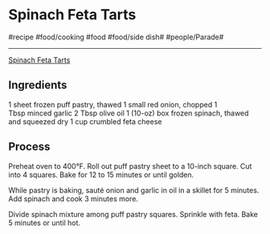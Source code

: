 # Spinach Feta Tarts
#recipe #food/cooking #food #food/side dish# #people/Parade#
- - - -
[Spinach Feta Tarts](https://parade.com/30289/dash/spinach-feta-tarts/)

## Ingredients
1 sheet frozen puff pastry, thawed
1 small red onion, chopped
1 Tbsp minced garlic
2 Tbsp olive oil
1 (10-oz) box frozen spinach, thawed and squeezed dry
1 cup crumbled feta cheese

## Process
Preheat oven to 400°F. Roll out puff pastry sheet to a 10-inch square. Cut into 4 squares. Bake for 12 to 15 minutes or until golden.

While pastry is baking, sauté onion and garlic in oil in a skillet for 5 minutes. Add spinach and cook 3 minutes more.

Divide spinach mixture among puff pastry squares. Sprinkle with feta. Bake 5 minutes or until hot.